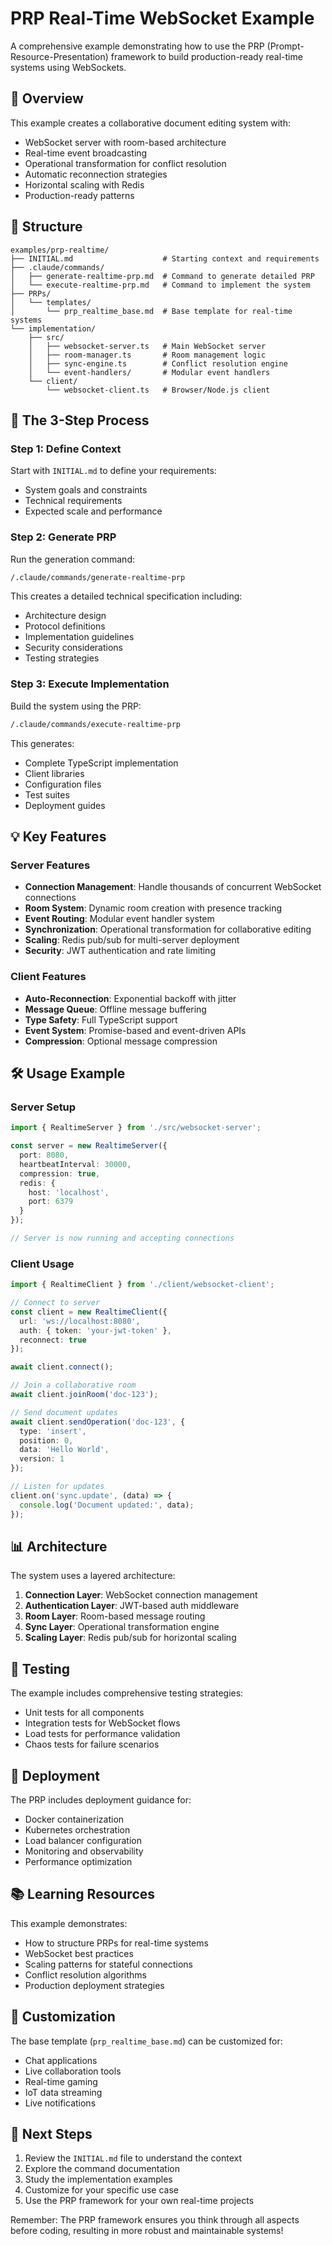 # PRP Real-Time WebSocket Example

A comprehensive example demonstrating how to use the PRP (Prompt-Resource-Presentation) framework to build production-ready real-time systems using WebSockets.

## 🚀 Overview

This example creates a collaborative document editing system with:
- WebSocket server with room-based architecture
- Real-time event broadcasting
- Operational transformation for conflict resolution
- Automatic reconnection strategies
- Horizontal scaling with Redis
- Production-ready patterns

## 📁 Structure

```
examples/prp-realtime/
├── INITIAL.md                    # Starting context and requirements
├── .claude/commands/
│   ├── generate-realtime-prp.md  # Command to generate detailed PRP
│   └── execute-realtime-prp.md   # Command to implement the system
├── PRPs/
│   └── templates/
│       └── prp_realtime_base.md  # Base template for real-time systems
└── implementation/
    ├── src/
    │   ├── websocket-server.ts   # Main WebSocket server
    │   ├── room-manager.ts       # Room management logic
    │   ├── sync-engine.ts        # Conflict resolution engine
    │   └── event-handlers/       # Modular event handlers
    └── client/
        └── websocket-client.ts   # Browser/Node.js client
```

## 🎯 The 3-Step Process

### Step 1: Define Context
Start with `INITIAL.md` to define your requirements:
- System goals and constraints
- Technical requirements
- Expected scale and performance

### Step 2: Generate PRP
Run the generation command:
```bash
/.claude/commands/generate-realtime-prp
```

This creates a detailed technical specification including:
- Architecture design
- Protocol definitions
- Implementation guidelines
- Security considerations
- Testing strategies

### Step 3: Execute Implementation
Build the system using the PRP:
```bash
/.claude/commands/execute-realtime-prp
```

This generates:
- Complete TypeScript implementation
- Client libraries
- Configuration files
- Test suites
- Deployment guides

## 💡 Key Features

### Server Features
- **Connection Management**: Handle thousands of concurrent WebSocket connections
- **Room System**: Dynamic room creation with presence tracking
- **Event Routing**: Modular event handler system
- **Synchronization**: Operational transformation for collaborative editing
- **Scaling**: Redis pub/sub for multi-server deployment
- **Security**: JWT authentication and rate limiting

### Client Features
- **Auto-Reconnection**: Exponential backoff with jitter
- **Message Queue**: Offline message buffering
- **Type Safety**: Full TypeScript support
- **Event System**: Promise-based and event-driven APIs
- **Compression**: Optional message compression

## 🛠️ Usage Example

### Server Setup
```typescript
import { RealtimeServer } from './src/websocket-server';

const server = new RealtimeServer({
  port: 8080,
  heartbeatInterval: 30000,
  compression: true,
  redis: {
    host: 'localhost',
    port: 6379
  }
});

// Server is now running and accepting connections
```

### Client Usage
```typescript
import { RealtimeClient } from './client/websocket-client';

// Connect to server
const client = new RealtimeClient({
  url: 'ws://localhost:8080',
  auth: { token: 'your-jwt-token' },
  reconnect: true
});

await client.connect();

// Join a collaborative room
await client.joinRoom('doc-123');

// Send document updates
await client.sendOperation('doc-123', {
  type: 'insert',
  position: 0,
  data: 'Hello World',
  version: 1
});

// Listen for updates
client.on('sync.update', (data) => {
  console.log('Document updated:', data);
});
```

## 📊 Architecture

The system uses a layered architecture:

1. **Connection Layer**: WebSocket connection management
2. **Authentication Layer**: JWT-based auth middleware
3. **Room Layer**: Room-based message routing
4. **Sync Layer**: Operational transformation engine
5. **Scaling Layer**: Redis pub/sub for horizontal scaling

## 🧪 Testing

The example includes comprehensive testing strategies:
- Unit tests for all components
- Integration tests for WebSocket flows
- Load tests for performance validation
- Chaos tests for failure scenarios

## 🚀 Deployment

The PRP includes deployment guidance for:
- Docker containerization
- Kubernetes orchestration
- Load balancer configuration
- Monitoring and observability
- Performance optimization

## 📚 Learning Resources

This example demonstrates:
- How to structure PRPs for real-time systems
- WebSocket best practices
- Scaling patterns for stateful connections
- Conflict resolution algorithms
- Production deployment strategies

## 🔄 Customization

The base template (`prp_realtime_base.md`) can be customized for:
- Chat applications
- Live collaboration tools
- Real-time gaming
- IoT data streaming
- Live notifications

## 📝 Next Steps

1. Review the `INITIAL.md` file to understand the context
2. Explore the command documentation
3. Study the implementation examples
4. Customize for your specific use case
5. Use the PRP framework for your own real-time projects

Remember: The PRP framework ensures you think through all aspects before coding, resulting in more robust and maintainable systems!